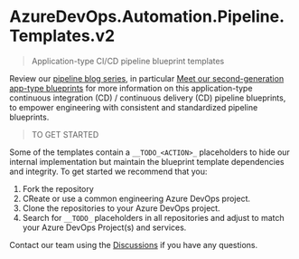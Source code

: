 # AzureDevOps.Automation.Pipeline.Templates.v2

> Application-type CI/CD pipeline blueprint templates

Review our [pipeline blog series](https://wsbctechnicalblog.github.io/why-pipelines-part1.html), in particular [Meet our second-generation app-type blueprints](https://wsbctechnicalblog.github.io/yaml-pipelines-part10.html) for more information on this application-type continuous integration (CD) / continuous delivery (CD) pipeline blueprints, to empower engineering with consistent and standardized pipeline blueprints.

> TO GET STARTED

Some of the templates contain a ```__TODO_<ACTION>_``` placeholders to hide our internal implementation but maintain the blueprint template dependencies and integrity. To get started we recommend that you:
1. Fork the repository
2. CReate or use a common engineering Azure DevOps project.
2. Clone the repositories to your Azure DevOps project.
3. Search for ```__TODO_``` placeholders in all repositories and adjust to match your Azure DevOps Project(s) and services.

Contact our team using the [Discussions](https://github.com/orgs/WorkSafeBC-Common-Engineering/discussions) if you have any questions.